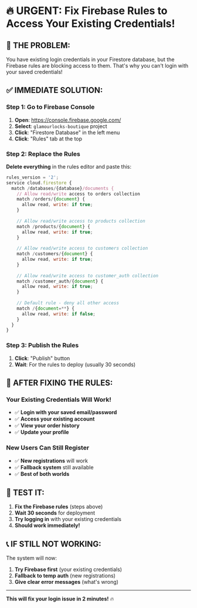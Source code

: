 # 🔥 URGENT: Fix Firebase Rules to Access Your Existing Credentials!

## 🚨 **THE PROBLEM:**
You have existing login credentials in your Firestore database, but the Firebase rules are blocking access to them. That's why you can't login with your saved credentials!

## ✅ **IMMEDIATE SOLUTION:**

### **Step 1: Go to Firebase Console**
1. **Open**: https://console.firebase.google.com/
2. **Select**: `glamourlocks-boutique` project
3. **Click**: "Firestore Database" in the left menu
4. **Click**: "Rules" tab at the top

### **Step 2: Replace the Rules**
**Delete everything** in the rules editor and paste this:

```javascript
rules_version = '2';
service cloud.firestore {
  match /databases/{database}/documents {
    // Allow read/write access to orders collection
    match /orders/{document} {
      allow read, write: if true;
    }
    
    // Allow read/write access to products collection
    match /products/{document} {
      allow read, write: if true;
    }
    
    // Allow read/write access to customers collection
    match /customers/{document} {
      allow read, write: if true;
    }
    
    // Allow read/write access to customer_auth collection
    match /customer_auth/{document} {
      allow read, write: if true;
    }
    
    // Default rule - deny all other access
    match /{document=**} {
      allow read, write: if false;
    }
  }
}
```

### **Step 3: Publish the Rules**
1. **Click**: "Publish" button
2. **Wait**: For the rules to deploy (usually 30 seconds)

## 🎯 **AFTER FIXING THE RULES:**

### **Your Existing Credentials Will Work!**
- ✅ **Login with your saved email/password**
- ✅ **Access your existing account**
- ✅ **View your order history**
- ✅ **Update your profile**

### **New Users Can Still Register**
- ✅ **New registrations** will work
- ✅ **Fallback system** still available
- ✅ **Best of both worlds**

## 🚀 **TEST IT:**

1. **Fix the Firebase rules** (steps above)
2. **Wait 30 seconds** for deployment
3. **Try logging in** with your existing credentials
4. **Should work immediately!**

## 📞 **IF STILL NOT WORKING:**

The system will now:
1. **Try Firebase first** (your existing credentials)
2. **Fallback to temp auth** (new registrations)
3. **Give clear error messages** (what's wrong)

---

**This will fix your login issue in 2 minutes!** 🔥


